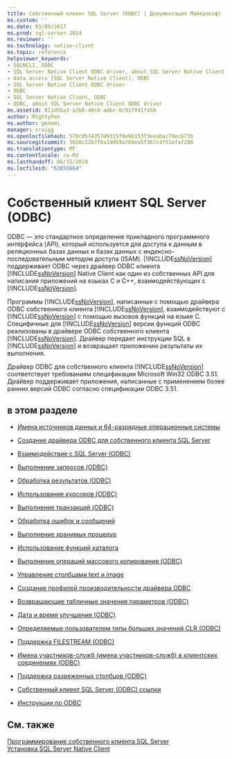 ```yaml
---
title: Собственный клиент SQL Server (ODBC) | Документация Майкрософт
ms.custom: ''
ms.date: 03/09/2017
ms.prod: sql-server-2014
ms.reviewer: ''
ms.technology: native-client
ms.topic: reference
helpviewer_keywords:
- SQLNCLI, ODBC
- SQL Server Native Client ODBC driver, about SQL Server Native Client ODBC driver
- data access [SQL Server Native Client], ODBC
- SQL Server Native Client ODBC driver
- ODBC
- SQL Server Native Client, ODBC
- ODBC, about SQL Server Native Client ODBC driver
ms.assetid: 811d5ba3-a2b8-48c0-adbc-8c91f041f458
author: MightyPen
ms.author: genemi
manager: craigg
ms.openlocfilehash: 570c0574357d9315f0e6b153f3eeabac79ec673b
ms.sourcegitcommit: 3026c22b7fba19059a769ea5f367c4f51efaf286
ms.translationtype: MT
ms.contentlocale: ru-RU
ms.lasthandoff: 06/15/2019
ms.locfileid: "63055664"
---
```

# <a name="sql-server-native-client-odbc"></a>Собственный клиент SQL Server (ODBC)
  ODBC — это стандартное определение прикладного программного интерфейса (API), который используется для доступа к данным в реляционных базах данных и базах данных с индексно-последовательным методом доступа (ISAM). [!INCLUDE[ssNoVersion](../../../includes/ssnoversion-md.md)] поддерживает ODBC через драйвер ODBC клиента [!INCLUDE[ssNoVersion](../../../includes/ssnoversion-md.md)] Native Client как один из собственных API для написания приложений на языках C и C++, взаимодействующих с [!INCLUDE[ssNoVersion](../../../includes/ssnoversion-md.md)].  
  
 Программы [!INCLUDE[ssNoVersion](../../../includes/ssnoversion-md.md)], написанные с помощью драйвера ODBC собственного клиента [!INCLUDE[ssNoVersion](../../../includes/ssnoversion-md.md)], взаимодействуют с [!INCLUDE[ssNoVersion](../../../includes/ssnoversion-md.md)] с помощью вызовов функций на языке C. Специфичные для [!INCLUDE[ssNoVersion](../../../includes/ssnoversion-md.md)] версии функций ODBC реализованы в драйвере ODBC собственного клиента [!INCLUDE[ssNoVersion](../../../includes/ssnoversion-md.md)]. Драйвер передает инструкции SQL в [!INCLUDE[ssNoVersion](../../../includes/ssnoversion-md.md)] и возвращает приложению результаты их выполнения.  
  
 Драйвер ODBC для собственного клиента [!INCLUDE[ssNoVersion](../../../includes/ssnoversion-md.md)] соответствует требованиям спецификации Microsoft Win32 ODBC 3.51. Драйвер поддерживает приложения, написанные с применением более ранних версий ODBC согласно спецификации ODBC 3.51.  
  
## <a name="in-this-section"></a>в этом разделе  
  
-   [Имена источников данных и 64-разрядные операционные системы](data-source-names-and-64-bit-operating-systems.md)  
  
-   [Создание драйвера ODBC для собственного клиента SQL Server](creating-a-driver-application.md)  
  
-   [Взаимодействие с SQL Server &#40;ODBC&#41;](../../native-client-odbc-communication/communicating-with-sql-server-odbc.md)  
  
-   [Выполнение запросов &#40;ODBC&#41;](../../native-client-odbc-queries/executing-queries-odbc.md)  
  
-   [Обработка результатов &#40;ODBC&#41;](../../native-client-odbc-results/processing-results-odbc.md)  
  
-   [Использование курсоров &#40;ODBC&#41;](../../native-client-odbc-cursors/using-cursors-odbc.md)  
  
-   [Выполнение транзакций &#40;ODBC&#41;](../../../database-engine/dev-guide/performing-transactions-odbc.md)  
  
-   [Обработка ошибок и сообщений](../../native-client-odbc-error-messages/handling-errors-and-messages.md)  
  
-   [Выполнение хранимых процедур](../../native-client-odbc-stored-procedures/running-stored-procedures.md)  
  
-   [Использование функций каталога](using-catalog-functions.md)  
  
-   [Выполнение операций массового копирования &#40;ODBC&#41;](../../native-client-odbc-bulk-copy-operations/performing-bulk-copy-operations-odbc.md)  
  
-   [Управление столбцами text и image](../../native-client-odbc-text-image-columns/managing-text-and-image-columns.md)  
  
-   [Создание профилей производительности драйвера ODBC](profiling-odbc-driver-performance.md)  
  
-   [Возвращающие табличные значения параметров &#40;ODBC&#41;](../../native-client-odbc-table-valued-parameters/table-valued-parameters-odbc.md)  
  
-   [Дата и время улучшения &#40;ODBC&#41;](../../native-client-odbc-date-time/date-and-time-improvements-odbc.md)  
  
-   [Определяемые пользователем типы больших значений CLR &#40;ODBC&#41;](large-clr-user-defined-types-odbc.md)  
  
-   [Поддержка FILESTREAM &#40;ODBC&#41;](filestream-support-odbc.md)  
  
-   [Имена участников-служб &#40;имена участников-служб&#41; в клиентских соединениях &#40;ODBC&#41;](service-principal-names-spns-in-client-connections-odbc.md)  
  
-   [Поддержка разреженных столбцов &#40;ODBC&#41;](sparse-columns-support-odbc.md)  
  
-   [Собственный клиент SQL Server &#40;ODBC&#41; ссылки](../../../database-engine/dev-guide/sql-server-native-client-odbc-reference.md)  
  
-   [Инструкции по ODBC](../../native-client-odbc-how-to/odbc-how-to-topics.md)  
  
## <a name="see-also"></a>См. также  
 [Программирование собственного клиента SQL Server](../sql-server-native-client-programming.md)   
 [Установка SQL Server Native Client](../applications/installing-sql-server-native-client.md)  
  
  
